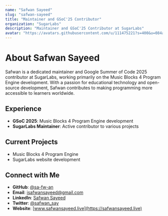 ```yaml
---
name: "Safwan Sayeed"
slug: "safwan-sayeed"
title: "Maintainer and GSoC'25 Contributor"
organization: "SugarLabs"
description: "Maintainer and GSoC'25 Contributor at SugarLabs"
avatar: "https://avatars.githubusercontent.com/u/111475221?s=400&u=084aa7be2ae3aedd1cf38175557820a49b7efa93&v=4"
---
```


<!--markdownlint-disable-->

# About Safwan Sayeed

Safwan is a dedicated maintainer and Google Summer of Code 2025 contributor at SugarLabs, working primarily on the Music Blocks 4 Program Engine development. With a passion for educational technology and open-source development, Safwan contributes to making programming more accessible to learners worldwide.

## Experience

- **GSoC 2025**: Music Blocks 4 Program Engine development
- **SugarLabs Maintainer**: Active contributor to various projects

## Current Projects

- Music Blocks 4 Program Engine
- SugarLabs website development


## Connect with Me

- **GitHub**: [@sa-fw-an](https://github.com/sa-fw-an)
- **Email**: [isafwansayeed@gmail.com](mailto:isafwansayeed@gmail.com)
- **LinkedIn**: [Safwan Sayeed](https://linkedin.com/in/safwan-sayeed-6a3a482a9)
- **Twitter**: [@safwan_say](https://x.com/safwan_say)
- **Website**: [www.safwansayeed.live](https://safwansayeed.live)